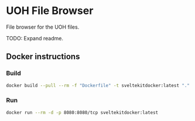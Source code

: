 # UOH File Browser

File browser for the UOH files. 

TODO: Expand readme.

## Docker instructions

### Build

```bash
docker build --pull --rm -f "Dockerfile" -t sveltekitdocker:latest "."
```

### Run 

```bash
docker run --rm -d -p 8080:8080/tcp sveltekitdocker:latest
```
